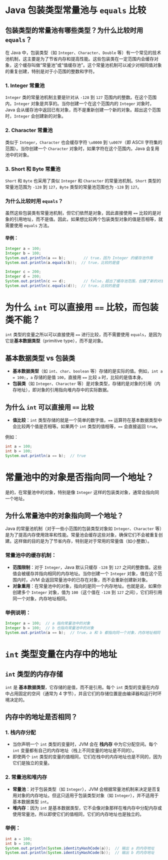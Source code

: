 # Java 包装类型常量池与 `equals` 比较

## 包装类型的常量池有哪些类型？为什么比较时用 `equals`？

在 Java 中，包装类型（如 `Integer`、`Character`、`Double` 等）有一个常见的技术池机制，这主要是为了节省内存和提高性能。这些包装类在一定范围内会缓存对象，这个缓存叫做“常量池”或“值缓存池”。这个常量池机制可以减少对相同值对象的重复创建，特别是对于小范围的整数和字符。

### 1. **Integer 常量池**
`Integer` 类的常量池机制主要是针对从 `-128` 到 `127` 范围内的整数。在这个范围内，`Integer` 对象是共享的。当你创建一个在这个范围内的 `Integer` 对象时，Java 会从缓存池中返回已有对象，而不是重新创建一个新的对象。超出这个范围时，`Integer` 会创建新的对象。

### 2. **Character 常量池**
类似于 `Integer`，`Character` 也会缓存字符 `\u0000` 到 `\u007F`（即 ASCII 字符集的范围）。当你创建一个 `Character` 对象时，如果字符在这个范围内，Java 会复用池中的对象。

### 3. **Short 和 Byte 常量池**
`Short` 和 `Byte` 也采用了类似 `Integer` 和 `Character` 的常量池机制。`Short` 类型的常量池范围为 `-128` 到 `127`，`Byte` 类型的常量池范围也为 `-128` 到 `127`。

### 为什么比较时用 `equals`？
虽然这些包装类有常量池机制，但它们依然是对象，因此直接使用 `==` 比较的是对象的引用地址，而不是值。因此，如果想比较两个包装类型对象的值是否相等，就需要使用 `equals` 方法。

#### 举例：
```java
Integer a = 100;
Integer b = 100;
System.out.println(a == b);        // true，因为 Integer 的缓存池作用
System.out.println(a.equals(b));  // true，比较的是值

Integer c = 200;
Integer d = 200;
System.out.println(c == d);        // false，超出了缓存池范围，创建了新的对象
System.out.println(c.equals(d));  // true，比较的是值
```

# 为什么 `int` 可以直接用 `==` 比较，而包装类不能？

`int` 类型的变量之所以可以直接使用 `==` 进行比较，而不需要使用 `equals`，是因为它是**基本数据类型**（primitive type），而不是对象。

## 基本数据类型 vs 包装类
- **基本数据类型**（如 `int`、`char`、`boolean` 等）存储的是实际的值。例如，`int a = 100;`，`a` 存储的是值 `100`，直接用 `==` 比较 `a` 时，比较的是值本身。
- **包装类**（如 `Integer`、`Character` 等）是对象类型，存储的是对象的引用（内存地址），即对象的引用指向堆内存中的实际数据。

## 为什么 `int` 可以直接用 `==` 比较
- **值比较**：`int` 类型存储的就是一个简单的数字值，`==` 运算符在基本数据类型中会比较两个值是否相等。如果两个 `int` 类型的值相等，`==` 会直接返回 `true`。

例如：
```java
int a = 100;
int b = 100;
System.out.println(a == b);  // true
```

# 常量池中的对象是否指向同一个地址？

是的，在常量池中的对象，特别是像 `Integer` 这样的包装类对象，通常会指向同一个地址。

## 为什么常量池中的对象指向同一个地址？

Java 的常量池机制（对于一些小范围的包装类型对象如 `Integer`、`Character` 等）是为了提高内存使用效率和性能。常量池会缓存这些对象，确保它们不会被重复创建。这样做的目的是为了节省内存，特别是对于常用的常量值（如小整数）。

### 常量池中的缓存机制：

- **范围限制**：对于 `Integer`，Java 默认只缓存 `-128` 到 `127` 之间的整数值。这些值会被缓存并指向相同的内存地址。当你创建一个 `Integer` 对象，值在这个范围内时，JVM 会返回常量池中的已存在对象，而不会重新创建新对象。
- **对象重用**：在常量池中的对象，指向的是同一个内存地址。也就是说，如果你创建多个 `Integer` 对象，值为 `100`（这个值在 `-128` 到 `127` 之间），它们将引用同一个对象，内存地址相同。

### 举例说明：

```java
Integer a = 100;  // a 指向常量池中的对象
Integer b = 100;  // b 也指向常量池中的对象
System.out.println(a == b);  // true，a 和 b 都指向同一个对象，内存地址相同
```

# `int` 类型变量在内存中的地址

## `int` 类型的内存存储

`int` 是 **基本数据类型**，它存储的是值，而不是引用。每个 `int` 类型的变量在内存中占用固定的空间（通常为 4 字节），并且它们的存储位置是由编译器和运行时环境决定的。

## 内存中的地址是否相同？

### 1. **栈内存分配**
- 当你声明一个 `int` 类型的变量时，JVM 会在 **栈内存** 中为它分配空间。每个 `int` 变量都有自己的内存地址（栈上不同变量的地址是不同的）。
- 即使两个 `int` 类型的变量的值相同，它们在栈中的内存地址也是不同的，因为它们是独立的变量。

### 2. **常量池和堆内存**
- **常量池**：对于包装类型（如 `Integer`），JVM 会根据常量池机制来决定是否复用对象的内存地址。但这只适用于包装类型对象（如 `Integer`），并不适用于基本数据类型 `int`。
- **堆内存**：因为 `int` 是基本数据类型，它不会像对象那样在堆内存中分配内存或使用常量池，所以即使它们的值相同，它们的内存地址也是独立的。

### 举例：
```java
int a = 100;
int b = 100;
System.out.println(System.identityHashCode(a));  // 输出 a 的内存地址
System.out.println(System.identityHashCode(b));  // 输出 b 的内存地址
```


